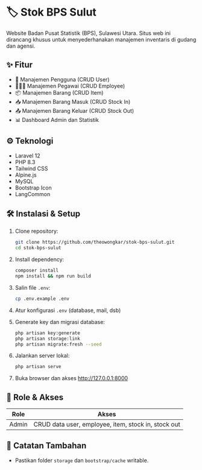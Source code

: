 # 🏷️ Stok BPS Sulut

Website Badan Pusat Statistik (BPS), Sulawesi Utara. Situs web ini dirancang khusus untuk menyederhanakan manajemen inventaris di gudang dan agensi.

## ✨ Fitur

-   👤 Manajemen Pengguna (CRUD User)
-   🧑🏻‍💼 Manajemen Pegawai (CRUD Employee)
-   📦 Manajemen Barang (CRUD Item)
-   📥 Manajemen Barang Masuk (CRUD Stock In)
-   📤 Manajemen Barang Keluar (CRUD Stock Out)
-   📊 Dashboard Admin dan Statistik

## ⚙️ Teknologi

-   Laravel 12
-   PHP 8.3
-   Tailwind CSS
-   Alpine.js
-   MySQL
-   Bootstrap Icon
-   LangCommon

## 🛠️ Instalasi & Setup

1. Clone repository:

    ```bash
    git clone https://github.com/theowongkar/stok-bps-sulut.git
    cd stok-bps-sulut
    ```

2. Install dependency:

    ```bash
    composer install
    npm install && npm run build
    ```

3. Salin file `.env`:

    ```bash
    cp .env.example .env
    ```

4. Atur konfigurasi `.env` (database, mail, dsb)

5. Generate key dan migrasi database:

    ```bash
    php artisan key:generate
    php artisan storage:link
    php artisan migrate:fresh --seed
    ```

6. Jalankan server lokal:

    ```bash
    php artisan serve
    ```

7. Buka browser dan akses http://127.0.0.1:8000

## 👥 Role & Akses

| Role  | Akses                                               |
| ----- | --------------------------------------------------- |
| Admin | CRUD data user, employee, item, stock in, stock out |

## 📎 Catatan Tambahan

-   Pastikan folder `storage` dan `bootstrap/cache` writable.
